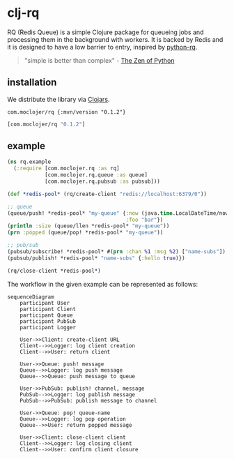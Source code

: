 # clj-rq

RQ (Redis Queue) is a simple Clojure package for queueing jobs and processing them in the background with workers. It is backed by Redis and it is designed to have a low barrier to entry, inspired by [python-rq](https://python-rq.org).

> "simple is better than complex" - [The Zen of Python](https://peps.python.org/pep-0020/)

## installation

We distribute the library via [Clojars](https://clojars.org/com.moclojer/rq).

```edn
com.moclojer/rq {:mvn/version "0.1.2"}
```

```clojure
[com.moclojer/rq "0.1.2"]
```

## example

```clojure
(ns rq.example
  (:require [com.moclojer.rq :as rq]
            [com.moclojer.rq.queue :as queue]
            [com.moclojer.rq.pubsub :as pubsub]))

(def *redis-pool* (rq/create-client "redis://localhost:6379/0"))

;; queue
(queue/push! *redis-pool* "my-queue" {:now (java.time.LocalDateTime/now)
                                      :foo "bar"})
(println :size (queue/llen *redis-pool* "my-queue"))
(prn :popped (queue/pop! *redis-pool* "my-queue"))

;; pub/sub
(pubsub/subscribe! *redis-pool* #(prn :chan %1 :msg %2) ["name-subs"])
(pubsub/publish! *redis-pool* "name-subs" {:hello true)})

(rq/close-client *redis-pool*)
```

The workflow in the given example can be represented as follows:

```mermaid
sequenceDiagram
    participant User
    participant Client
    participant Queue
    participant PubSub
    participant Logger

    User->>Client: create-client URL
    Client-->>Logger: log client creation
    Client-->>User: return client

    User->>Queue: push! message
    Queue-->>Logger: log push message
    Queue-->>Queue: push message to queue

    User->>PubSub: publish! channel, message
    PubSub-->>Logger: log publish message
    PubSub-->>PubSub: publish message to channel

    User->>Queue: pop! queue-name
    Queue-->>Logger: log pop operation
    Queue-->>User: return popped message

    User->>Client: close-client client
    Client-->>Logger: log closing client
    Client-->>User: confirm client closure
```
